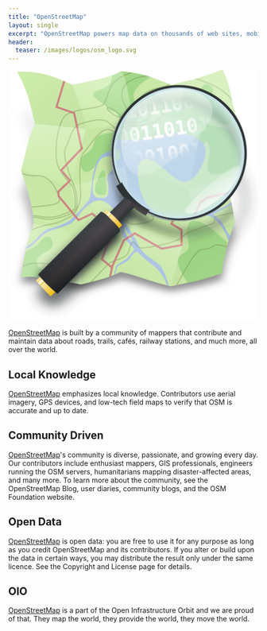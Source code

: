 ```yaml
---
title: "OpenStreetMap"
layout: single
excerpt: "OpenStreetMap powers map data on thousands of web sites, mobile apps, and hardware devices. OSM provides community driven open data."
header:
  teaser: /images/logos/osm_logo.svg
---
```

![Logo OpenStreetMap](/images/logos/osm_logo.svg "Logo OpenStreetMap")

[OpenStreetMap](https://openstreetmap.org "OpenStreetmap.org Website") is built by a community of mappers that contribute and maintain data about roads, trails, cafés, railway stations, and much more, all over the world.

## Local Knowledge

[OpenStreetMap](https://openstreetmap.org "OpenStreetmap.org Website") emphasizes local knowledge. Contributors use aerial imagery, GPS devices, and low-tech field maps to verify that OSM is accurate and up to date.

## Community Driven

[OpenStreetMap](https://openstreetmap.org "OpenStreetmap.org Website")'s community is diverse, passionate, and growing every day. Our contributors include enthusiast mappers, GIS professionals, engineers running the OSM servers, humanitarians mapping disaster-affected areas, and many more. To learn more about the community, see the OpenStreetMap Blog, user diaries, community blogs, and the OSM Foundation website.

## Open Data

[OpenStreetMap](https://openstreetmap.org "OpenStreetmap.org Website") is open data: you are free to use it for any purpose as long as you credit OpenStreetMap and its contributors. If you alter or build upon the data in certain ways, you may distribute the result only under the same licence. See the Copyright and License page for details.

## OIO

[OpenStreetMap](https://openstreetmap.org "OpenStreetmap.org Website") is a part of the Open Infrastructure Orbit and we are proud of that. They map the world, they provide the world, they move the world.
